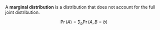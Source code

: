 A **marginal distribution** is a distribution that does not account for the full joint distribution.

$$
\Pr(A) = \sum_b \Pr(A, B=b)
$$